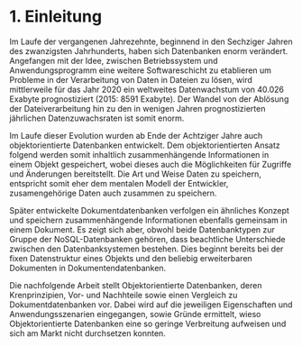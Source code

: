 # 1. Einleitung

Im Laufe der vergangenen Jahrezehnte, beginnend in den Sechziger Jahren des zwanzigsten Jahrhunderts, haben sich Datenbanken enorm verändert. Angefangen mit der Idee, zwischen Betriebssystem und Anwendungsprogramm eine weitere Softwareschicht zu etablieren um Probleme in der Verarbeitung von Daten in Dateien zu lösen, wird mittlerweile  für das Jahr 2020 ein weltweites Datenwachstum von 40.026 Exabyte prognostiziert (2015: 8591 Exabyte).
Der Wandel von der Ablösung der Dateiverarbeitung hin zu den in wenigen Jahren prognostizierten jährlichen Datenzuwachsraten ist somit enorm.

Im Laufe dieser Evolution wurden ab Ende der Achtziger Jahre auch objektorientierte Datenbanken entwickelt. Dem objektorientierten Ansatz folgend werden somit inhaltlich zusammenhängende Informationen in einem Objekt gespeichert, wobei dieses auch die Möglichkeiten für Zugriffe und Änderungen bereitstellt. Die Art und Weise Daten zu speichern, entspricht somit eher dem mentalen Modell der Entwickler, zusamengehörige Daten auch zusammen zu speichern.

Später entwickelte Dokumentdatenbanken verfolgen ein ähnliches Konzept und speichern zusammenhängende Informationen ebenfalls gemeinsam in einem Dokument. Es zeigt sich aber, obwohl beide Datenbanktypen zur Gruppe der NoSQL-Datenbanken gehören, dass beachtliche Unterschiede zwischen den Datenbanksystemen bestehen. Dies beginnt bereits bei der fixen Datenstruktur eines Objekts und den beliebig erweiterbaren Dokumenten in Dokumentendatenbanken.

Die nachfolgende Arbeit stellt Objektorientierte Datenbanken, deren Krenprinzipien, Vor- und Nachhteile sowie einen Vergleich zu Dokumentdatenbanken vor. Dabei wird auf die jeweiligen Eigenschaften und Anwendungsszenarien eingegangen, sowie Gründe ermittelt, wieso Objektorientierte Datenbanken eine so geringe Verbreitung aufweisen und sich am Markt nicht durchsetzen konnten.

